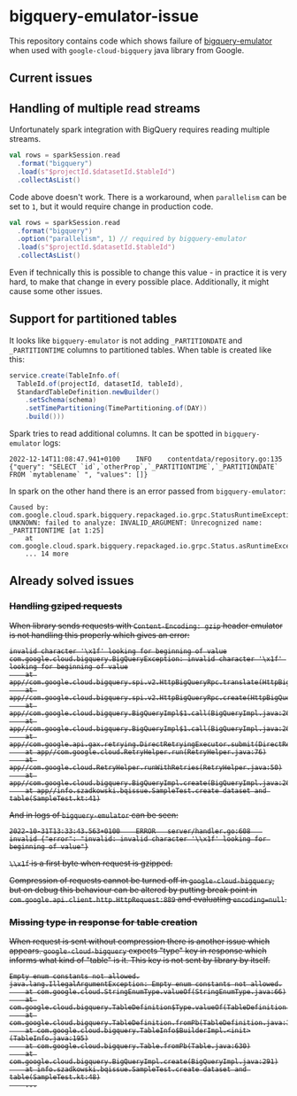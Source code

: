 # bigquery-emulator-issue

This repository contains code which shows failure of [bigquery-emulator](https://github.com/goccy/bigquery-emulator)
when used with `google-cloud-bigquery` java library from Google.

## Current issues

## Handling of multiple read streams

Unfortunately spark integration with BigQuery requires reading multiple streams.

```scala
val rows = sparkSession.read
  .format("bigquery")
  .load(s"$projectId.$datasetId.$tableId")
  .collectAsList()
```

Code above doesn't work. There is a workaround, when `parallelism` can be set to `1`, but it would require change in
production code.

```scala
val rows = sparkSession.read
  .format("bigquery")
  .option("parallelism", 1) // required by bigquery-emulator
  .load(s"$projectId.$datasetId.$tableId")
  .collectAsList()
```

Even if technically this is possible to change this value - in practice it is very hard, to make that change in every
possible place. Additionally, it might cause some other issues.

## Support for partitioned tables

It looks like `bigquery-emulator` is not adding `_PARTITIONDATE` and `_PARTITIONTIME` columns to partitioned tables.
When table is created like this:

```scala
service.create(TableInfo.of(
  TableId.of(projectId, datasetId, tableId),
  StandardTableDefinition.newBuilder()
    .setSchema(schema)
    .setTimePartitioning(TimePartitioning.of(DAY))
    .build()))
```

Spark tries to read additional columns. It can be spotted in `bigquery-emulator` logs:

```
2022-12-14T11:08:47.941+0100	INFO	contentdata/repository.go:135		{"query": "SELECT `id`,`otherProp`,`_PARTITIONTIME`,`_PARTITIONDATE` FROM `mytablename` ", "values": []}
```

In spark on the other hand there is an error passed from `bigquery-emulator`:

```
Caused by: com.google.cloud.spark.bigquery.repackaged.io.grpc.StatusRuntimeException: UNKNOWN: failed to analyze: INVALID_ARGUMENT: Unrecognized name: _PARTITIONTIME [at 1:25]
	at com.google.cloud.spark.bigquery.repackaged.io.grpc.Status.asRuntimeException(Status.java:535)
	... 14 more
```

## Already solved issues

<s>

### Handling gziped requests

When library sends requests with `Content-Encoding: gzip` header emulator is not handling this properly which gives an
error:

```
invalid character '\x1f' looking for beginning of value
com.google.cloud.bigquery.BigQueryException: invalid character '\x1f' looking for beginning of value
	at app//com.google.cloud.bigquery.spi.v2.HttpBigQueryRpc.translate(HttpBigQueryRpc.java:115)
	at app//com.google.cloud.bigquery.spi.v2.HttpBigQueryRpc.create(HttpBigQueryRpc.java:170)
	at app//com.google.cloud.bigquery.BigQueryImpl$1.call(BigQueryImpl.java:269)
	at app//com.google.cloud.bigquery.BigQueryImpl$1.call(BigQueryImpl.java:266)
	at app//com.google.api.gax.retrying.DirectRetryingExecutor.submit(DirectRetryingExecutor.java:105)
	at app//com.google.cloud.RetryHelper.run(RetryHelper.java:76)
	at app//com.google.cloud.RetryHelper.runWithRetries(RetryHelper.java:50)
	at app//com.google.cloud.bigquery.BigQueryImpl.create(BigQueryImpl.java:265)
	at app//info.szadkowski.bqissue.SampleTest.create dataset and table(SampleTest.kt:41)
```

And in logs of `bigquery-emulator` can be seen:

```
2022-10-31T13:33:43.563+0100	ERROR	server/handler.go:608	invalid	{"error": "invalid: invalid character '\\x1f' looking for beginning of value"}
```

`\\x1f` is a first byte when request is gzipped.

Compression of requests cannot be turned off in `google-cloud-bigquery`, but on debug this behaviour can be altered by
putting break point in `com.google.api.client.http.HttpRequest:889` and evaluating `encoding=null`.

### Missing type in response for table creation

When request is sent without compression there is another issue which appears. `google-cloud-bigquery` expects "type"
key in response which informs what kind of "table" is it. This key is not sent by library by itself.

```
Empty enum constants not allowed.
java.lang.IllegalArgumentException: Empty enum constants not allowed.
	at com.google.cloud.StringEnumType.valueOf(StringEnumType.java:66)
	at com.google.cloud.bigquery.TableDefinition$Type.valueOf(TableDefinition.java:102)
	at com.google.cloud.bigquery.TableDefinition.fromPb(TableDefinition.java:159)
	at com.google.cloud.bigquery.TableInfo$BuilderImpl.<init>(TableInfo.java:195)
	at com.google.cloud.bigquery.Table.fromPb(Table.java:630)
	at com.google.cloud.bigquery.BigQueryImpl.create(BigQueryImpl.java:291)
	at info.szadkowski.bqissue.SampleTest.create dataset and table(SampleTest.kt:48)
	...
```

</s>